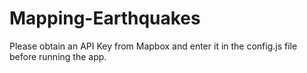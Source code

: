 # Mapping-Earthquakes
Please obtain an API Key from Mapbox and enter it in the config.js file before running the app.
